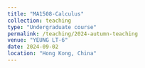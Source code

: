 ```yaml
---
title: "MA1508-Calculus"
collection: teaching
type: "Undergraduate course"
permalink: /teaching/2024-autumn-teaching
venue: "YEUNG LT-6"
date: 2024-09-02
location: "Hong Kong, China"
---
```

